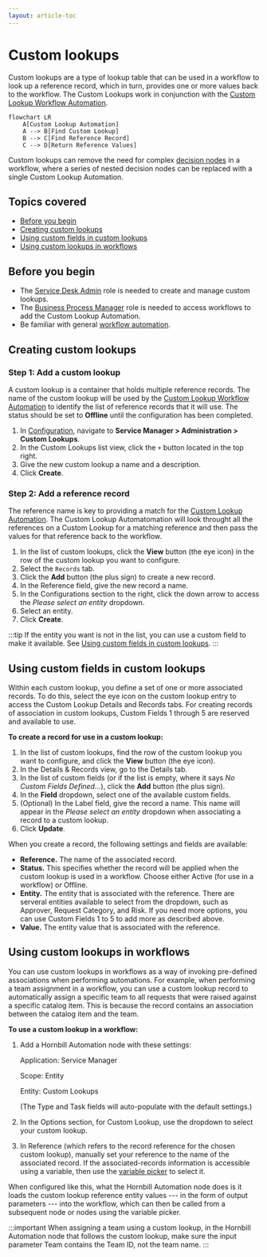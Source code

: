 ```yaml
---
layout: article-toc
---
```

# Custom lookups
Custom lookups are a type of lookup table that can be used in a workflow to look up a reference record, which in turn, provides one or more values back to the workflow.  The Custom Lookups work in conjunction with the [Custom Lookup Workflow Automation](/servicemanager-config/customize/workflows/custom-lookup-automation). 

```mermaid
flowchart LR
    A[Custom Lookup Automation]
    A --> B[Find Custom Lookup]
    B --> C[Find Reference Record]
    C --> D[Return Reference Values]
```
Custom lookups can remove the need for complex [decision nodes](/esp-config/automation/decision) in a workflow, where a series of nested decision nodes can be replaced with a single Custom Lookup Automation. 

## Topics covered
* [Before you begin](/servicemanager-config/administration/custom-lookups#before-you-begin)
* [Creating custom lookups](/servicemanager-config/administration/custom-lookups#creating-custom-lookups)
* [Using custom fields in custom lookups](/servicemanager-config/administration/custom-lookups#using-custom-fields-in-custom-lookups)
* [Using custom lookups in workflows](/servicemanager-config/administration/custom-lookups#using-custom-lookups-in-workflows)

## Before you begin
- The [Service Desk Admin](/servicemanager-config/setup/service-manager-roles#administration-roles) role is needed to create and manage custom lookups.
- The [Business Process Manager](/esp-config/organizational-data/roles#system-roles) role is needed to access workflows to add the Custom Lookup Automation.
- Be familiar with general [workflow automation](/servicemanager-config/customize/workflows/using-workflows-with-service-manager). 

## Creating custom lookups 
### Step 1: Add a custom lookup
A custom lookup is a container that holds multiple reference records.  The name of the custom lookup will be used by the [Custom Lookup Workflow Automation](/servicemanager-config/customize/workflows/custom-lookup-automation) to identify the list of reference records that it will use. The status should be set to **Offline** until the configuration has been completed.

1. In [Configuration](/esp-config/getting-started/using-configuration), navigate to **Service Manager > Administration > Custom Lookups**.
1. In the Custom Lookups list view, click the `+` button located in the top right.
1. Give the new custom lookup a name and a description.
1. Click **Create**.

### Step 2: Add a reference record
The reference name is key to providing a match for the [Custom Lookup Automation](/servicemanager-config/customize/workflows/custom-lookup-automation).  The Custom Lookup Automatomation will look throught all the references on a Custom Lookup for a matching reference and then pass the values for that reference back to the workflow.

1. In the list of custom lookups, click the **View** button (the eye icon) in the row of the custom lookup you want to configure.
1. Select the `Records` tab.
1. Click the **Add** button (the plus sign) to create a new record.
1. In the Reference field, give the new record a name.
1. In the Configurations section to the right, click the down arrow to access the *Please select an entity* dropdown.
1. Select an entity.
1. Click **Create**.


:::tip
If the entity you want is not in the list, you can use a custom field to make it available. See [Using custom fields in custom lookups](/servicemanager-config/administration/custom-lookups#using-custom-fields-in-custom-lookups).
:::

## Using custom fields in custom lookups
Within each custom lookup, you define a set of one or more associated records. To do this, select the eye icon on the custom lookup entry to access the Custom Lookup Details and Records tabs. For creating records of association in custom lookups, Custom Fields 1 through 5 are reserved and available to use.

**To create a record for use in a custom lookup:**
1. In the list of custom lookups, find the row of the custom lookup you want to configure, and click the **View** button (the eye icon).
1. In the Details & Records view, go to the Details tab.
1. In the list of custom fields (or if the list is empty, where it says *No Custom Fields Defined...*), click the **Add** button (the plus sign).
1. In the **Field** dropdown, select one of the available custom fields.
1. (Optional) In the Label field, give the record a name. This name will appear in the *Please select an entity* dropdown when associating a record to a custom lookup.
1. Click **Update**.

When you create a record, the following settings and fields are available:
- **Reference.** The name of the associated record.
- **Status.** This specifies whether the record will be applied when the custom lookup is used in a workflow. Choose either Active (for use in a workflow) or Offline.
- **Entity.** The entity that is associated with the reference. There are serveral entities available to select from the dropdown, such as Approver, Request Category, and Risk. If you need more options, you can use Custom Fields 1 to 5 to add more as described above.
- **Value.** The entity value that is associated with the reference.

## Using custom lookups in workflows
You can use custom lookups in workflows as a way of invoking pre-defined associations when performing automations. For example, when performing a team assignment in a workflow, you can use a custom lookup record to automatically assign a specific team to all requests that were raised against a specific catalog item. This is because the record contains an association between the catalog item and the team. 

 **To use a custom lookup in a workflow:**
 1. Add a Hornbill Automation node with these settings:

    Application: Service Manager

    Scope: Entity

    Entity: Custom Lookups

    (The Type and Task fields will auto-populate with the default settings.)

2. In the Options section, for Custom Lookup, use the dropdown to select your custom lookup.
3. In Reference (which refers to the record reference for the chosen custom lookup), manually set your reference to the name of the associated record. If the associated-records information is accessible using a variable, then use the [variable picker](/esp-config/automation/variable-picker) to select it.

When configured like this, what the Hornbill Automation node does is it loads the custom lookup reference entity values --- in the form of output parameters --- into the workflow, which can then be called from a subsequent node or nodes using the variable picker.

:::important
When assigning a team using a custom lookup, in the Hornbill Automation node that follows the custom lookup, make sure the input parameter Team contains the Team ID, not the team name.
:::
